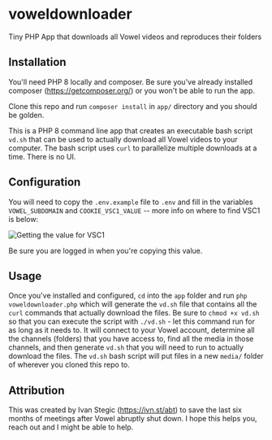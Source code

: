 # voweldownloader

Tiny PHP App that downloads all Vowel videos and reproduces their folders

## Installation

You'll need PHP 8 locally and composer. Be sure you've already installed composer (https://getcomposer.org/) or you won't be able to run the app.

Clone this repo and run `composer install` in `app/` directory and you should be golden.

This is a PHP 8 command line app that creates an executable bash script `vd.sh` that can be used to actually download all Vowel videos to your computer. The bash script uses `curl` to parallelize multiple downloads at a time. There is no UI.

## Configuration

You will need to copy the `.env.example` file to `.env` and fill in the variables `VOWEL_SUBDOMAIN` and `COOKIE_VSC1_VALUE` -- more info on where to find VSC1 is below:

![Getting the value for VSC1](https://github.com/ivanstegic/voweldownloader/assets/509217/4a918ade-f65f-436b-9572-38034835f8fd)

Be sure you are logged in when you're copying this value.



## Usage

Once you've installed and configured, `cd` into the `app` folder and run `php voweldownloader.php` which will generate the `vd.sh` file that contains all the `curl` commands that actually download the files. Be sure to `chmod +x vd.sh` so that you can execute the script with `./vd.sh` - let this command run for as long as it needs to. It will connect to your Vowel account, determine all the channels (folders) that you have access to, find all the media in those channels, and then generate `vd.sh` that you will need to run to actually download the files. The `vd.sh` bash script will put files in a new `media/` folder of wherever you cloned this repo to.

## Attribution

This was created by Ivan Stegic (https://ivn.st/abt) to save the last six months of meetings after Vowel abruptly shut down. I hope this helps you, reach out and I might be able to help.

